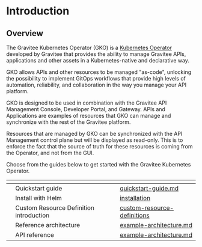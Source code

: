 # Introduction

## Overview

The Gravitee Kubernetes Operator (GKO) is a [Kubernetes Operator](https://kubernetes.io/docs/concepts/extend-kubernetes/operator/) developed by Gravitee that provides the ability to manage Gravitee APIs, applications and other assets in a Kubernetes-native and declarative way.&#x20;

GKO allows APIs and other resources to be managed "as-code", unlocking the possibility to implement GitOps workflows that provide high levels of automation, reliability, and collaboration in the way you manage your API platform.

GKO is designed to be used in combination with the Gravitee API Management Console, Developer Portal, and Gateway. APIs and Applications are examples of resources that GKO can manage and synchronize with the rest of the Gravitee platform.

Resources that are managed by GKO can be synchronized with the API Management control plane but will be displayed as read-only. This is to enforce the fact that the source of truth for these resources is coming from the Operator, and not from the GUI.&#x20;

Choose from the guides below to get started with the Gravitee Kubernetes Operator.

<table data-view="cards"><thead><tr><th></th><th></th><th></th><th data-hidden data-card-target data-type="content-ref"></th></tr></thead><tbody><tr><td></td><td>Quickstart guide</td><td></td><td><a href="getting-started/quickstart-guide.md">quickstart-guide.md</a></td></tr><tr><td></td><td>Install with Helm</td><td></td><td><a href="getting-started/installation/">installation</a></td></tr><tr><td></td><td>Custom Resource Definition introduction</td><td></td><td><a href="overview/custom-resource-definitions/">custom-resource-definitions</a></td></tr><tr><td></td><td>Reference architecture</td><td></td><td><a href="overview/example-architecture.md">example-architecture.md</a></td></tr><tr><td></td><td>API reference</td><td></td><td><a href="overview/example-architecture.md">example-architecture.md</a></td></tr></tbody></table>
